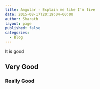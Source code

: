 ```yaml
---
title: Angular - Explain me like I'm five
date: 2015-08-17T20:19:04+00:00
author: Sharath
layout: page
published: false
categories:
  - Blog
---
```


It is good


## Very Good

### Really Good